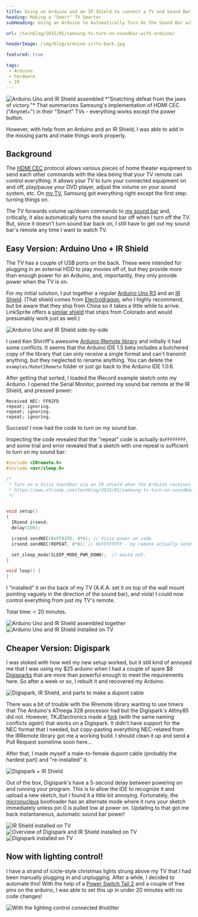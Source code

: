 ```yaml
---
title: Using an Arduino and an IR Shield to connect a TV and Sound Bar
heading: Making a "Smart" TV Smarter
subHeading: Using an Arduino to Automatically Turn On the Sound Bar with the TV

url: /techblog/2015/01/samsung-tv-turn-on-soundbar-with-arduino/

headerImage: /img/blog/arduino-ir/tv-back.jpg

featured: true

tags:
 - Arduino
 - hardware
 - IR
---
```


<style> center img { margin: 20px 0; } </style>

<img class="left" src="/img/blog/arduino-ir/arduino-ir-assembled-small.jpg" alt="Arduino Uno and IR Shield assembled" />
*"Snatching defeat from the jaws of victory."*
That summarizes Samsung's implementation of HDMI CEC ("Anynet+") in their "Smart" TVs - everything works except the power button.

However, with help from an Arduino and an IR Shield, I was able to add in the missing parts and make things work properly.

<!--more-->

## Background

The <abbr title="High-Definition Multimedia Interface Consumer Electronics Control">[HDMI CEC]</abbr>
protocol allows various pieces of home theater equipment to send each other commands with the idea being that your TV remote can control everything.
It allows your TV to turn your connected equipment on and off, play/pause your DVD player, adjust the volume on your sound system, etc.
On [my TV], Samsung got everything right except the first step: turning things on.

The TV forwards volume up/down commands to [my sound bar] and, critically, it also automatically turns the sound bar off when I turn off the TV.
But, since it doesn't turn sound bar back on, I still have to get out my sound bar's remote any time I want to watch TV.


## Easy Version: Arduino Uno + IR Shield

The TV has a couple of USB ports on the back. These were intended for plugging in an external HDD to play movies off of, but they provide more than enough power for an Arduino, and, importantly, they only provide power when the TV is on.

For my initial solution, I put together a regular [Arduino Uno R3] and an [IR Shield].
(That shield comes from [Electrodragon], who I highly recommend, but be aware that they ship from China so it takes a little while to arrive. LinkSprite offers a [similar shield](http://store.linksprite.com/linksprite-infrared-shield-for-arduino/) that ships from Colorado and would presumably work just as well.)

![Arduino Uno and IR Shield side-by-side](/img/blog/arduino-ir/arduino-ir-parts.jpg)

I used Ken Shirriff's awesome [Arduino IRemote library] and initially it had some conflicts.
It seems that the Arduino IDE 1.5 beta includes a butchered copy of the library that can only receive a single format and can't transmit anything, but they neglected to rename anything.
You can delete the `examples/RobotIRemote` folder or just go back to the Arduino IDE 1.0.6.

After getting that sorted, I loaded the IRecord example sketch onto my Arduino. I opened the Serial Monitor, pointed my sound bar remote at the IR Shield, and pressed power:

```none
Received NEC: FF02FD
repeat; ignoring.
repeat; ignoring.
repeat; ignoring.
```

Success! I now had the code to turn on my sound bar.

Inspecting the code revealed that the "repeat" code is actually `0xFFFFFFFF`, and some trial and error revealed that a sketch with one repeat is sufficient to turn on my sound bar:

```c++
#include <IRremote.h>
#include <avr/sleep.h>

/*
 * Turn on a Vizio Soundbar via an IR shield when the Arduino receives power
 * https://www.nfriedy.com/techblog/2015/01/samsung-tv-turn-on-soundbar-with-arduino/
 */


void setup()
{
  IRsend irsend;
  delay(100);

  irsend.sendNEC(0xFF02FD, 8*6); // Vizio power on code
  irsend.sendNEC(REPEAT, 8*8); // 0xFFFFFFFF - my remote actually sends out 4 of these (?)

  set_sleep_mode(SLEEP_MODE_PWR_DOWN);  // waste not.
}

void loop() {
}
```

I "installed" it on the back of my TV (A.K.A. set it on top of the wall mount pointing vaguely in the direction of the sound bar), and viola! I could now control everything from just my TV's remote.

Total time: < 20 minutes.

![Arduino Uno and IR Shield assembled together](/img/blog/arduino-ir/arduino-ir-assembled.jpg)
![Arduino Uno and IR Shield installed on TV](/img/blog/arduino-ir/arduino-ir-installed.jpg)


## Cheaper Version: Digispark

I was stoked with how well my new setup worked, but it still kind of annoyed me that I was using my $25 arduino when I had a couple of spare $8 [Digisparks] that are more than powerful enough to meet the requirements here.
So after a week or so, I rebuilt it and recovered my Arduino.

![Digispark, IR Shield, and parts to make a dupont cable](/img/blog/arduino-ir/digispark-ir-parts.jpg)

There was a bit of trouble with the IRremote library wanting to use timers that The Arduino's ATmega 328 processor had but the Digispark's Attiny85 did not.
However, TKJElectronics made a [fork](https://github.com/TKJElectronics/ATtinyRemote) (with the same naming conflicts *again*) that works on a Digispark.
It didn't have support for the NEC format that I needed, but copy-pasting everything NEC-related from the IRRemote library got me a working build.
I should clean it up and send a Pull Request sometime soon here...

After that, I made myself a male-to-female dupont cable (probably the hardest part) and "re-installed" it.

![Digispark + IR Shield](/img/blog/arduino-ir/digispark-ir-assembled.jpg)

Out of the box, Digispark's have a 5-second delay between powering on and running your program. This is to allow the IDE to recognize it and upload a new sketch, but I found it a little bit annoying.
Fortunately, the [micronucleus] bootloader has an alternate mode where it runs your sketch immediately unless pin 0 is pulled low at power on.
Updating to that got me back instantaneous, automatic sound bar power!

![IR Shield installed on TV](/img/blog/arduino-ir/ir-installed.jpg)
![Overview of Digispark and IR Shield installed on TV](/img/blog/arduino-ir/digispark-ir-installed.jpg)
![Digispark installed on TV](/img/blog/arduino-ir/digispark-installed.jpg)

## Now with lighting control!

I have a strand of icicle-style christmas lights strung above my TV that I had been manually plugging in and unplugging. 
After a while, I decided to automate this! 
With the help of a [Power Switch Tail 2] and a couple of free pins on the arduino, I was able to set this up in under 20 minutes with no code changes!

![With the lighting control connected #notilter](/img/blog/arduino-ir/tv-back.jpg)

[HDMI CEC]: https://en.wikipedia.org/wiki/HDMI#CEC
[my TV]: http://www.amazon.com/gp/product/B007BG4F5C/ref=as_li_tl?ie=UTF8&camp=1789&creative=390957&creativeASIN=B007BG4F5C&linkCode=as2&tag=nfriedly-20&linkId=XLTMI57TA3XPSFQ3
[my sound bar]: http://www.amazon.com/gp/product/B005P99KX4/ref=as_li_tl?ie=UTF8&camp=1789&creative=390957&creativeASIN=B007BG4F5C&linkCode=as2&tag=nfriedly-20&linkId=XLTMI57TA3XPSFQ3
[Arduino Uno R3]: http://www.amazon.com/gp/product/B006H06TVG/ref=as_li_tl?ie=UTF8&camp=1789&creative=390957&creativeASIN=B006H06TVG&linkCode=as2&tag=nfriedly-20&linkId=65LVBGKDBEAGVMAO
[Electrodragon]: http://www.electrodragon.com/
[IR Shield]: http://www.electrodragon.com/product/arduino-ir-infrared-shield/
[Arduino IRemote library]: https://github.com/shirriff/Arduino-IRremote
[Digisparks]: http://digistump.com/products/1
[micronucleus]: https://github.com/micronucleus/micronucleus
[Power Switch Tail 2]: https://www.adafruit.com/product/268
